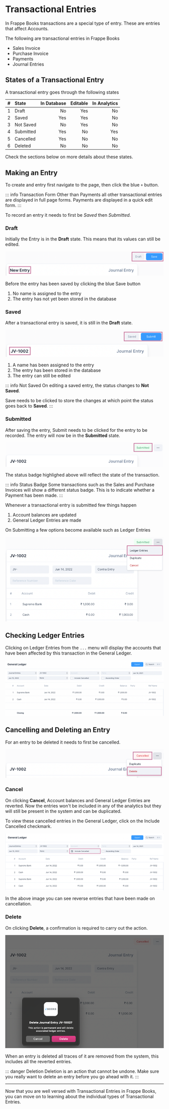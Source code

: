 # Transactional Entries

In Frappe Books transactions are a special type of entry. These are entries that
affect Accounts.

The following are transactional entries in Frappe Books

- Sales Invoice
- Purchase Invoice
- Payments
- Journal Entries

## States of a Transactional Entry

A transactional entry goes through the following states

|   # | State     | In Database | Editable | In Analytics |
| --: | :-------- | ----------: | -------: | -----------: |
|   1 | Draft     |          No |      Yes |           No |
|   2 | Saved     |         Yes |      Yes |           No |
|   3 | Not Saved |          No |      Yes |           No |
|   4 | Submitted |         Yes |       No |          Yes |
|   5 | Cancelled |         Yes |       No |           No |
|   6 | Deleted   |          No |       No |           No |

Check the sections below on more details about these states.

## Making an Entry

To create and entry first navigate to the page, then click the blue `+` button.

::: info Transaction Form
Other than Payments all other transactional entries are displayed in full page forms.
Payments are displayed in a quick edit form.
:::

To record an entry it needs to first be _Saved_ then _Submitted_.

### Draft

Initially the Entry is in the **Draft** state. This means that its values can
still be edited.

![Before Save](./images/not-saved.png)

Before the entry has been saved by clicking the blue Save button

1. No name is assigned to the entry
2. The entry has not yet been stored in the database

### Saved

After a transactional entry is saved, it is still in the **Draft** state.

![Saved](./images/saved.png)

1. A name has been assigned to the entry
2. The entry has been stored in the database
3. The entry can still be edited

::: info Not Saved
On editing a saved entry, the status changes to **Not Saved**.

Save needs to be clicked to store the changes at which point the status goes
back to **Saved**.
:::

### Submitted

After saving the entry, Submit needs to be clicked for the entry to be recorded.
The entry will now be in the **Submitted** state.

![Submitted](./images/submitted.png)

The status badge highlighed above will reflect the state of the transaction.

::: info Status Badge
Some transactions such as the Sales and Purchase Invoices will show a different
status badge. This is to indicate whether a Payment has been made.
:::

Whenever a transactional entry is submitted few things happen

1. Account balances are updated
2. General Ledger Entries are made

On Submitting a few options become available such as Ledger Entries

![Show Ledger Entries](./images/show-ledger-entries.png)

## Checking Ledger Entries

Clicking on Ledger Entries from the `...` menu will display the accounts that
have been affected by this transaction in the General Ledger.

![General Ledger](./images/general-ledger.png)

## Cancelling and Deleting an Entry

For an entry to be deleted it needs to first be cancelled.

![Cancel and Delete](./images/cancel.png)

### Cancel

On clicking **Cancel**, Account balances and General Ledger Entries are
reverted. Now the entries won't be included in any of the analytics but they
will still be present in the system and can be duplicated.

To view these cancelled entries in the General Ledger, click on the Include
Cancelled checkmark.

![Include Cancelled](./images/gl-cancelled.png)

In the above image you can see reverse entries that have been made on
cancellation.

### Delete

On clicking **Delete**, a confirmation is required to carry out the action.

![Delete](./images/delete.png)

When an entry is deleted all traces of it are removed from the system, this
includes all the reverted entries.

::: danger Deletion
Deletion is an action that cannot be undone. Make sure you really want to delete
an entry before you go ahead with it.
:::

---

Now that you are well versed with Transactional Entries in Frappe Books, you can
move on to learning about the individual types of Transactional Entries.
